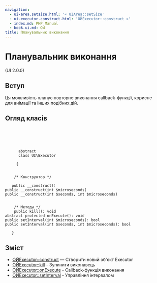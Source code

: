 ```yaml
---
navigation:
  - ui-area.setsize.html: '« UIArea::setSize'
  - ui-executor.construct.html: 'ОЙExecutor::construct »'
  - index.md: PHP Manual
  - book.ui.md: ОЙ
title: Планувальник виконання
---
```

# Планувальник виконання

(UI 2.0.0)

## Вступ

Ця можливість планує повторне виконання callback-функції, корисне для анімації та інших подібних дій.

## Огляд класів

```classsynopsis



    
     
      abstract
      class UI\Executor
     
     {


    /* Конструктор */
    
   public __construct()
public __construct(int $microseconds)
public __construct(int $seconds, int $microseconds)


    /* Методы */
    public kill(): void
abstract protected onExecute(): void
public setInterval(int $microseconds): bool
public setInterval(int $seconds, int $microseconds): bool

   }
```

## Зміст

-   [ОЙExecutor::construct](ui-executor.construct.md) — Створити новий об'єкт Executor
-   [ОЙExecutor::kill](ui-executor.kill.md) - Зупинити виконавець
-   [ОЙExecutor::onExecute](ui-executor.onexecute.md) - Callback-функція виконання
-   [ОЙExecutor::setInterval](ui-executor.setinterval.md) - Управління інтервалом
